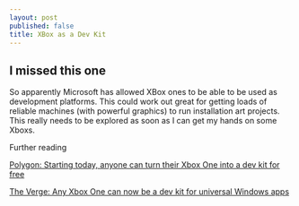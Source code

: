 ```yaml
---
layout: post
published: false
title: XBox as a Dev Kit
---
```

## I missed this one

So apparently Microsoft has allowed XBox ones to be able to be used as development platforms. This could work out great for getting loads of reliable machines (with powerful graphics) to run installation art projects. This really needs to be explored as soon as I can get my hands on some Xboxs.

Further reading

[Polygon: Starting today, anyone can turn their Xbox One into a dev kit for free](http://www.polygon.com/2016/3/30/11318568/xbox-one-dev-kit)

[The Verge: Any Xbox One can now be a dev kit for universal Windows apps](http://www.theverge.com/2016/3/30/11331366/xbox-one-dev-mode-windows-apps)

